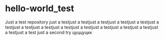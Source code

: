 # hello-world_test
Just a test repository
just a testjust a testjust a testjust a testjust a testjust a testjust a testjust a testjust a testjust a testjust a testjust a testjust a testjust a testjust a test
just a second try
цуццуцкк
